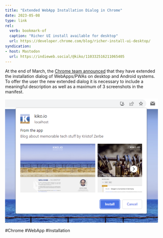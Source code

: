 ```yaml
---
title: "Extended WebApp Installation Dialog in Chrome"
date: 2023-05-08
type: link
rel:
  verb: bookmark-of
  caption: "Richer UI install available for desktop"
  url: https://developer.chrome.com/blog/richer-install-ui-desktop/
syndication: 
- host: Mastodon
  url: https://indieweb.social/@kiko/110332516211065405
---
```


At the end of March, the [Chrome team announced](https://developer.chrome.com/blog/richer-install-ui-desktop/) that they have extended the installation dialog of WebApps/PWAs on desktop and Android systems. To offer the user the new extended dialog it is necessary to include a meaningful description as well as a maximum of 3 screenshots in the manifest.

![Extended WebApp Installation Dialog in Chrome](images/05-08-extended-webapp-installation-dialog-chrome.png)

#Chrome #WebApp #Installation